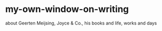 # my-own-window-on-writing
about Geerten Meijsing, Joyce &amp; Co., his books and life, works and days
